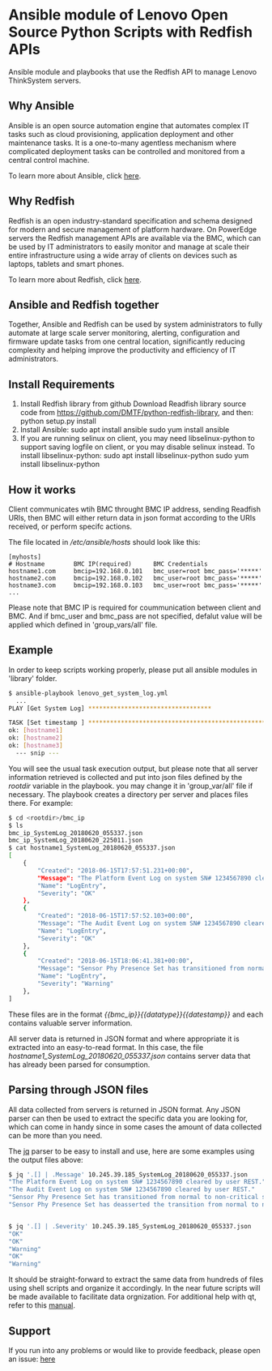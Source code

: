 # Ansible module of Lenovo Open Source Python Scripts with Redfish APIs

Ansible module and playbooks that use the Redfish API to manage Lenovo ThinkSystem servers. 

## Why Ansible

Ansible is an open source automation engine that automates complex IT tasks such as cloud provisioning, application deployment and other maintenance tasks. It is a one-to-many agentless mechanism where complicated deployment tasks can be controlled and monitored from a central control machine.

To learn more about Ansible, click [here](http://docs.ansible.com/).

## Why Redfish

Redfish is an open industry-standard specification and schema designed for modern and secure management of platform hardware. On PowerEdge servers the Redfish management APIs are available via the BMC, which can be used by IT administrators to easily monitor and manage at scale their entire infrastructure using a wide array of clients on devices such as laptops, tablets and smart phones. 

To learn more about Redfish, click [here](https://www.dmtf.org/standards/redfish).

## Ansible and Redfish together

Together, Ansible and Redfish can be used by system administrators to fully automate at large scale server monitoring, alerting, configuration and firmware update tasks from one central location, significantly reducing complexity and helping improve the productivity and efficiency of IT administrators.

## Install Requirements
1. Install Redfish library from github
   Download Readfish library source code from https://github.com/DMTF/python-redfish-library, and then: 
   python setup.py install
2. Install Ansible:
   sudo apt install ansible
   sudo yum install ansible
3. If you are running selinux on client, you may need libselinux-python to support saving logfile on client, or you may disable selinux instead.
   To install libselinux-python: 
       sudo apt install libselinux-python
       sudo yum install libselinux-python


## How it works

Client communicates wtih BMC throught BMC IP address, sending Readfish URIs, then BMC will either return data in json format according to the URIs received, or perform specifc actions.


The file located in  */etc/ansible/hosts* should look like this:

```
[myhosts]
# Hostname        BMC IP(required)      BMC Credentials
hostname1.com     bmcip=192.168.0.101   bmc_user=root bmc_pass='*****'
hostname2.com     bmcip=192.168.0.102   bmc_user=root bmc_pass='*****'
hostname3.com     bmcip=192.168.0.103   bmc_user=root bmc_pass='*****'
...
```

Please note that BMC IP is required for coummunication between client and BMC. And if bmc_user and bmc_pass are not specified, defalut value will be applied which defined in 'group_vars/all' file.


## Example

In order to keep scripts working properly, please put all ansible modules in 'library' folder.

```bash
$ ansible-playbook lenovo_get_system_log.yml
  ...
PLAY [Get System Log] **********************************

TASK [Set timestamp ] **********************************************************
ok: [hostname1]
ok: [hostname2]
ok: [hostname3]
  --- snip ---
```

You will see the usual task execution output, but please note that all server information retrieved is collected and put into json files defined by the *rootdir* variable in the playbook. you may change it in 'group_var/all' file if necessary. The playbook creates a directory per server and places files there. For example:

```bash
$ cd <rootdir>/bmc_ip
$ ls
bmc_ip_SystemLog_20180620_055337.json
bmc_ip_SystemLog_20180620_225011.json
$ cat hostname1_SystemLog_20180620_055337.json
[
    {
        "Created": "2018-06-15T17:57:51.231+00:00", 
        "Message": "The Platform Event Log on system SN# 1234567890 cleared by user REST.", 
        "Name": "LogEntry", 
        "Severity": "OK"
    }, 
    {
        "Created": "2018-06-15T17:57:52.103+00:00", 
        "Message": "The Audit Event Log on system SN# 1234567890 cleared by user REST.", 
        "Name": "LogEntry", 
        "Severity": "OK"
    }, 
    {
        "Created": "2018-06-15T18:06:41.381+00:00", 
        "Message": "Sensor Phy Presence Set has transitioned from normal to non-critical state.", 
        "Name": "LogEntry", 
        "Severity": "Warning"
    }, 
]
```

These files are in the format *{{bmc_ip}}_{{datatype}}_{{datestamp}}* and each contains valuable server information. 

All server data is returned in JSON format and where appropriate it is extracted into an easy-to-read format. In this case, the file *hostname1_SystemLog_20180620_055337.json* contains server data that has already been parsed for consumption.

## Parsing through JSON files

All data collected from servers is returned in JSON format. Any JSON parser can then be used to extract the specific data you are looking for, which can come in handy since in some cases the amount of data collected can be more than you need.

The [jq](https://stedolan.github.io/jq/) parser to be easy to install and use, here are some examples using the output files above:

```bash
$ jq '.[] | .Message' 10.245.39.185_SystemLog_20180620_055337.json
"The Platform Event Log on system SN# 1234567890 cleared by user REST."
"The Audit Event Log on system SN# 1234567890 cleared by user REST."
"Sensor Phy Presence Set has transitioned from normal to non-critical state."
"Sensor Phy Presence Set has deasserted the transition from normal to non-critical state."


$ jq '.[] | .Severity' 10.245.39.185_SystemLog_20180620_055337.json 
"OK"
"OK"
"Warning"
"OK"
"Warning"
```

It should be straight-forward to extract the same data from hundreds of files using shell scripts and organize it accordingly. In the near future scripts will be made available to facilitate data orgnization. For additional help with qt, refer to this [manual](https://shapeshed.com/jq-json/).


## Support

If you run into any problems or would like to provide feedback, please open an issue:
[here](https://github.com/lenovo/python-redfish-lenovo/issues)

